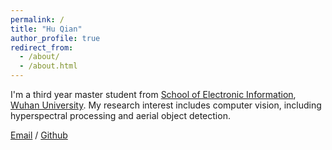 ```yaml
---
permalink: /
title: "Hu Qian"
author_profile: true
redirect_from: 
  - /about/
  - /about.html
---
```


I'm a third year master student from [School of Electronic Information](https://eis.whu.edu.cn/), [Wuhan University](https://www.whu.edu.cn/). My research interest includes computer vision, including hyperspectral processing and aerial object detection.

[Email](huq1an@whu.edu.cn) / [Github](https://github.com/HuQ1an) 

